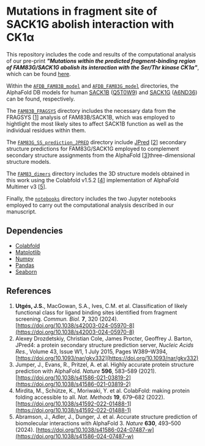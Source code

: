 # Mutations in fragment site of SACK1G abolish interaction with CK1α

This repository includes the code and results of the computational analysis of our pre-print **_"Mutations within the predicted fragment-binding region of FAM83G/SACK1G abolish its interaction with the Ser/Thr kinase CK1α"_**, which can be found [here]().

Within the [`AFDB_FAM83B_model`](./AFDB_FAM83B_model) and [`AFDB_FAM83G_model`](./AFDB_FAM83G_model) directories, the AlphaFold DB models for human [SACK1B](https://alphafold.ebi.ac.uk/entry/Q5T0W9) ([Q5T0W9](https://www.uniprot.org/uniprotkb/Q5T0W9/entry)) and [SACK1G](https://alphafold.ebi.ac.uk/entry/A6ND36) ([A6ND36](https://www.uniprot.org/uniprotkb/A6ND36/entry)) can be found, respectively.

The [`FAM83B_FRAGSYS`](./FAM83B_FRAGSYS) directory includes the necessary data from the FRAGSYS [[1](https://doi.org/10.1038/s42003-024-05970-8)] analysis of FAM83B/SACK1B, which was employed to hightlight the most likely sites to affect SACK1B function as well as the individual residues within them.

The [`FAM83G_SS_prediction_JPRED`](./FAM83G_SS_prediction_JPRED) directory include [JPred](https://www.compbio.dundee.ac.uk/jpred/) [[2](https://doi.org/10.1093/nar/gkv332)] secondary structure predictions for FAM83G/SACK1G employed to complement secondary structure assignments from the AlphaFold [[3](https://doi.org/10.1038/s41586-021-03819-2)]three-dimensional structure models.

The [`FAM83_dimers`](./FAM83_dimers) directory includes the 3D structure models obtained in this work using the Colabfold v1.5.2 [[4](https://doi.org/10.1038/s41592-022-01488-1)] implementation of AlphaFold Multimer v3 [[5](https://doi.org/10.1038/s41586-024-07487-w)].

Finally, the [`notebooks`](./notebooks) directory includes the two Jupyter notebooks employed to carry out the computational analysis described in our manuscript.

## Dependencies

- [Colabfold](https://github.com/sokrypton/ColabFold)
- [Matplotlib](https://matplotlib.org/) 
- [Numpy](https://numpy.org/)
- [Pandas](https://pandas.pydata.org/) 
- [Seaborn](https://seaborn.pydata.org/) 

## References

1. **Utgés, J.S.**, MacGowan, S.A., Ives, C.M. et al. Classification of likely functional class for ligand binding sites identified from fragment screening. _Commun. Biol._ **7**, 320 (2024). [https://doi.org/10.1038/s42003-024-05970-8](https://doi.org/10.1038/s42003-024-05970-8)
2. Alexey Drozdetskiy, Christian Cole, James Procter, Geoffrey J. Barton, JPred4: a protein secondary structure prediction server, _Nucleic Acids Res._, Volume 43, Issue W1, 1 July 2015, Pages W389–W394, [https://doi.org/10.1093/nar/gkv332](https://doi.org/10.1093/nar/gkv332)
4. Jumper, J., Evans, R., Pritzel, A. et al. Highly accurate protein structure prediction with AlphaFold. _Nature_ **596**, 583–589 (2021). [https://doi.org/10.1038/s41586-021-03819-2](https://doi.org/10.1038/s41586-021-03819-2)
5. Mirdita, M., Schütze, K., Moriwaki, Y. et al. ColabFold: making protein folding accessible to all. _Nat. Methods_ **19**, 679–682 (2022). [https://doi.org/10.1038/s41592-022-01488-1](https://doi.org/10.1038/s41592-022-01488-1)
6. Abramson, J., Adler, J., Dunger, J. et al. Accurate structure prediction of biomolecular interactions with AlphaFold 3. _Nature_ **630**, 493–500 (2024). [https://doi.org/10.1038/s41586-024-07487-w](https://doi.org/10.1038/s41586-024-07487-w)
